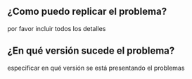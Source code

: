 ## ¿Como puedo replicar el problema?
por favor incluir todos los detalles
## ¿En qué versión sucede el problema?
especificar en qué versión se está presentando el problemas
